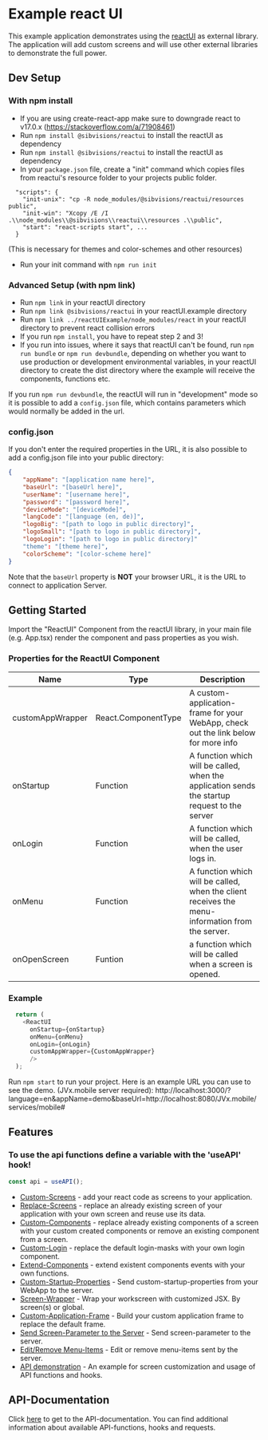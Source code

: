 # Example react UI

This example application demonstrates using the [reactUI](https://github.com/sibvisions/reactUI) as external library. The application will add custom screens and will use other external libraries to demonstrate the full power.

## Dev Setup

### With npm install
- If you are using create-react-app make sure to downgrade react to v17.0.x (https://stackoverflow.com/a/71908461)
- Run `npm install @sibvisions/reactui` to install the reactUI as dependency
- Run `npm install @sibvisions/reactui` to install the reactUI as dependency
- In your `package.json` file, create a "init" command which copies files from reactui's resource folder to your projects public folder. 
```
  "scripts": {
    "init-unix": "cp -R node_modules/@sibvisions/reactui/resources public",
    "init-win": "Xcopy /E /I .\\node_modules\\@sibvisions\\reactui\\resources .\\public",
    "start": "react-scripts start", ...
  }
``` 
(This is necessary for themes and color-schemes and other resources)
- Run your init command with `npm run init`

### Advanced Setup (with npm link)
- Run `npm link` in your reactUI directory
- Run `npm link @sibvisions/reactui` in your reactUI.example directory
- Run `npm link ../reactUIExample/node_modules/react` in your reactUI directory to prevent react collision errors
- If you run `npm install`, you have to repeat step 2 and 3!
- If you run into issues, where it says that reactUI can't be found, run ```npm run bundle``` or ```npm run devbundle```, depending on whether you want to use production or development environmental variables, in your reactUI directory to create the dist directory where the example will receive the components, functions etc.

If you run `npm run devbundle`, the reactUI will run in "development" mode so it is possible to add a `config.json` file, which contains parameters which would normally be added in the url.

### config.json
If you don't enter the required properties in the URL, it is also possible to add a config.json file into your public directory:
```json
{
    "appName": "[application name here]",
    "baseUrl": "[baseUrl here]",
    "userName": "[username here]",
    "password": "[password here]",
    "deviceMode": "[deviceMode]",
    "langCode": "[language (en, de)]",
    "logoBig": "[path to logo in public directory]",
    "logoSmall": "[path to logo in public directory]",
    "logoLogin": "[path to logo in public directory]"
    "theme": "[theme here]",
    "colorScheme": "[color-scheme here]"
}
```

Note that the `baseUrl` property is **NOT** your browser URL, it is the URL to connect to application Server.

## Getting Started
Import the "ReactUI" Component from the reactUI library, in your main file (e.g. App.tsx) render the component and pass properties as you wish.

### Properties for the ReactUI Component
Name | Type | Description
--- | --- | --- |
customAppWrapper | React.ComponentType | A custom-application-frame for your WebApp, check out the link below for more info
onStartup | Function | A function which will be called, when the application sends the startup request to the server
onLogin | Function | A function which will be called, when the user logs in.
onMenu | Function | A function which will be called, when the client receives the menu-information from the server.
onOpenScreen | Funtion | a function which will be called when a screen is opened.

### Example
```typescript
  return (
    <ReactUI 
      onStartup={onStartup}
      onMenu={onMenu}
      onLogin={onLogin}
      customAppWrapper={CustomAppWrapper}
      />
  );
```

Run `npm start` to run your project. Here is an example URL you can use to see the demo. (JVx.mobile server required): http://localhost:3000/?language=en&appName=demo&baseUrl=http://localhost:8080/JVx.mobile/services/mobile#

## Features

### **To use the api functions define a variable with the 'useAPI' hook!**
```typescript
const api = useAPI();
```

- [Custom-Screens](src/readme-files/custom-screen) - add your react code as screens to your application.
- [Replace-Screens](src/readme-files/replace-screen) - replace an already existing screen of your application with your own screen and reuse use its data.
- [Custom-Components](src/readme-files/custom-component) - replace already existing components of a screen with your custom created components or remove an existing component from a screen.
- [Custom-Login](src/readme-files/custom-login) - replace the default login-masks with your own login component.
- [Extend-Components](src/readme-files/extend-components) - extend existent components events with your own functions.
- [Custom-Startup-Properties](src/readme-files/custom-startup-props) - Send custom-startup-properties from your WebApp to the server.
- [Screen-Wrapper](src/readme-files/screen-wrapper) - Wrap your workscreen with customized JSX. By screen(s) or global.
- [Custom-Application-Frame](src/readme-files/custom-app-frame) - Build your custom application frame to replace the default frame.
- [Send Screen-Parameter to the Server](src/readme-files/screen-parameter) - Send screen-parameter to the server.
- [Edit/Remove Menu-Items](src/readme-files/edited-menu) - Edit or remove menu-items sent by the server.
- [API demonstration](src/readme-files/example-screen) - An example for screen customization and usage of API functions and hooks.

## API-Documentation
Click [here](https://github.com/sibvisions/reactUI#api-documentation) to get to the API-documentation. You can find additional information about available API-functions, hooks and requests.
